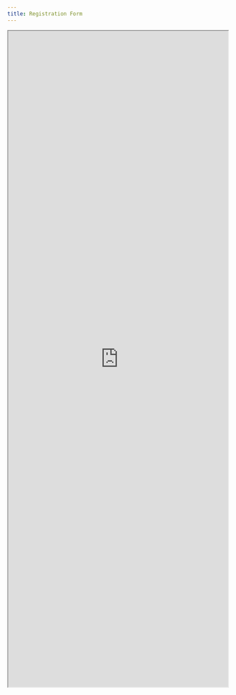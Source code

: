 ```yaml
---
title: Registration Form
---
```

<iframe src="https://knasim.herokuapp.com/owasp2019/register" width="100%" height="1500"></iframe>
